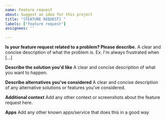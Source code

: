 ```yaml
---
name: Feature request
about: Suggest an idea for this project
title: "[FEATURE REQUEST] "
labels: ["feature request"]
assignees: ''

---
```


<!--- this template is **ONLY** used for requesting features, use other templates for other stuff -->

**Is your feature request related to a problem? Please describe.**
A clear and concise description of what the problem is. Ex. I'm always frustrated when [...]

**Describe the solution you'd like**
A clear and concise description of what you want to happen.

**Describe alternatives you've considered**
A clear and concise description of any alternative solutions or features you've considered.

**Additional context**
Add any other context or screenshots about the feature request here.

**Apps**
Add any other known apps/service that does this in a good way